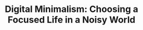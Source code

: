 ---
title: "Digital Minimalism: Choosing a Focused Life in a Noisy World"
description: '“Human beings are not wired to be constantly wired.”'
cover: "images/reading/eat-their-lunch.jpeg"
publishDate: 2019-01-01
authors: "Cal Newport"
categories: ["self-mastery & growth"]
status: 🟢
---